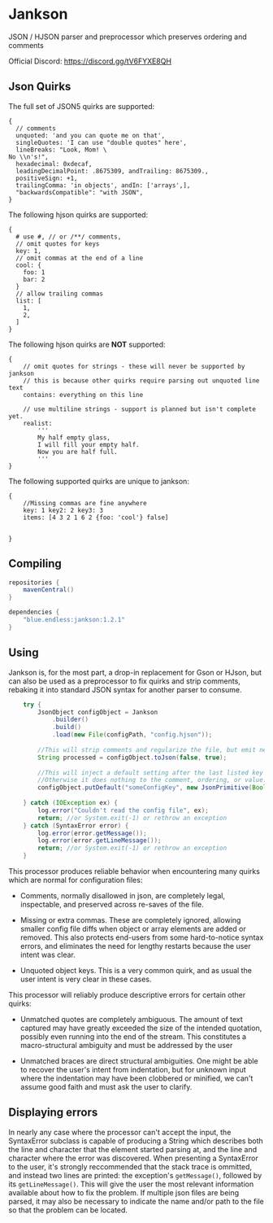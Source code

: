 # Jankson
JSON / HJSON parser and preprocessor which preserves ordering and comments


Official Discord: https://discord.gg/tV6FYXE8QH

## Json Quirks

The full set of JSON5 quirks are supported:
```json5
{
  // comments
  unquoted: 'and you can quote me on that',
  singleQuotes: 'I can use "double quotes" here',
  lineBreaks: "Look, Mom! \
No \\n's!",
  hexadecimal: 0xdecaf,
  leadingDecimalPoint: .8675309, andTrailing: 8675309.,
  positiveSign: +1,
  trailingComma: 'in objects', andIn: ['arrays',],
  "backwardsCompatible": "with JSON",
}
```

The following hjson quirks are supported:

```hjson
{
  # use #, // or /**/ comments,
  // omit quotes for keys
  key: 1,
  // omit commas at the end of a line
  cool: {
    foo: 1
    bar: 2
  }
  // allow trailing commas
  list: [
    1,
    2,
  ]
}

```

The following hjson quirks are **NOT** supported:
```hjson
{
	// omit quotes for strings - these will never be supported by jankson
	// this is because other quirks require parsing out unquoted line text
	contains: everything on this line

	// use multiline strings - support is planned but isn't complete yet.
	realist:
	    '''
	    My half empty glass,
	    I will fill your empty half.
	    Now you are half full.
	    '''
}
```

The following supported quirks are unique to jankson:
```json5
{
	//Missing commas are fine anywhere
	key: 1 key2: 2 key3: 3
	items: [4 3 2 1 6 2 {foo: 'cool'} false]


}
```

## Compiling

```groovy
repositories {
	mavenCentral()
}

dependencies {
	"blue.endless:jankson:1.2.1"
}
```

## Using
Jankson is, for the most part, a drop-in replacement for Gson or HJson, but can also be
used as a preprocessor to fix quirks and strip comments, rebaking it into standard JSON
syntax for another parser to consume.

```java
	try {
		JsonObject configObject = Jankson
			.builder()
			.build()
			.load(new File(configPath, "config.hjson"));
			
		//This will strip comments and regularize the file, but emit newlines and indents for readability
		String processed = configObject.toJson(false, true);
		
		//This will inject a default setting after the last listed key in the object, if it doesn't already exist.
		//Otherwise it does nothing to the comment, ordering, or value.
		configObject.putDefault("someConfigKey", new JsonPrimitive(Boolean.TRUE), "Turns on the someConfigKey thing (default=TRUE)");
		
	} catch (IOException ex) {
		log.error("Couldn't read the config file", ex);
		return; //or System.exit(-1) or rethrow an exception
	} catch (SyntaxError error) {
		log.error(error.getMessage());
		log.error(error.getLineMessage());
		return; //or System.exit(-1) or rethrow an exception
	}
```



This processor produces reliable behavior when encountering many quirks which are normal
for configuration files:

* Comments, normally disallowed in json, are completely legal, inspectable, and preserved
  across re-saves of the file.
  
* Missing or extra commas. These are completely ignored, allowing smaller config file
  diffs when object or array elements are added or removed. This also protects end-users
  from some hard-to-notice syntax errors, and eliminates the need for lengthy restarts
  because the user intent was clear.
  
* Unquoted object keys. This is a very common quirk, and as usual the user intent is very
  clear in these cases.

This processor will reliably produce descriptive errors for certain other quirks:

* Unmatched quotes are completely ambiguous. The amount of text captured may have greatly
  exceeded the size of the intended quotation, possibly even running into the end of the
  stream. This constitutes a macro-structural ambiguity and must be addressed by the user
  
* Unmatched braces are direct structural ambiguities. One might be able to recover the
  user's intent from indentation, but for unknown input where the indentation may have
  been clobbered or minified, we can't assume good faith and must ask the user to clarify.

## Displaying errors  

In nearly any case where the processor can't accept the input, the SyntaxError subclass is
capable of producing a String which describes both the line and character that the element
started parsing at, and the line and character where the error was discovered. When
presenting a SyntaxError to the user, it's strongly reccommended that the stack trace is
ommitted, and instead two lines are printed: the exception's ```getMessage()```, followed by its
```getLineMessage()```. This will give the user the most relevant information available about
how to fix the problem. If multiple json files are being parsed, it may also be necessary
to indicate the name and/or path to the file so that the problem can be located.
